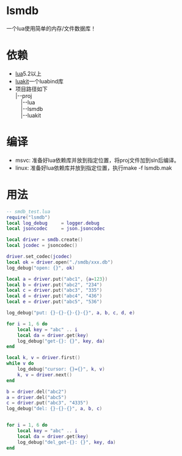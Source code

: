 # lsmdb
一个lua使用简单的内存/文件数据库！

# 依赖
- [lua](https://github.com/xiyoo0812/lua.git)5.2以上
- [luakit](https://github.com/xiyoo0812/luakit.git)一个luabind库
- 项目路径如下<br>
  |--proj <br>
  &emsp;|--lua <br>
  &emsp;|--lsmdb <br>
  &emsp;|--luakit

# 编译
- msvc: 准备好lua依赖库并放到指定位置，将proj文件加到sln后编译。
- linux: 准备好lua依赖库并放到指定位置，执行make -f lsmdb.mak

# 用法
```lua
-- smdb_test.lua
require("lsmdb")
local log_debug     = logger.debug
local jsoncodec     = json.jsoncodec

local driver = smdb.create()
local jcodec = jsoncodec()

driver.set_codec(jcodec)
local ok = driver.open("./smdb/xxx.db")
log_debug("open: {}", ok)

local a = driver.put("abc1", {a=123})
local b = driver.put("abc2", "234")
local c = driver.put("abc3", "335")
local d = driver.put("abc4", "436")
local e = driver.put("abc5", "536")

log_debug("put: {}-{}-{}-{}-{}", a, b, c, d, e)

for i = 1, 6 do
    local key = "abc" .. i
    local da = driver.get(key)
    log_debug("get-{}: {}", key, da)
end

local k, v = driver.first()
while v do
    log_debug("cursor: {}={}", k, v)
    k, v = driver.next()
end

b = driver.del("abc2")
a = driver.del("abc5")
c = driver.put("abc3", "4335")
log_debug("del: {}-{}-{}", a, b, c)


for i = 1, 6 do
    local key = "abc" .. i
    local da = driver.get(key)
    log_debug("del_get-{}: {}", key, da)
end

```
